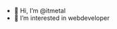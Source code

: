 - 👋 Hi, I’m @itmetal
- 👀 I’m interested in webdeveloper

<!---
itmetal/itmetal is a ✨ special ✨ repository because its `README.md` (this file) appears on your GitHub profile.
You can click the Preview link to take a look at your changes.
--->
